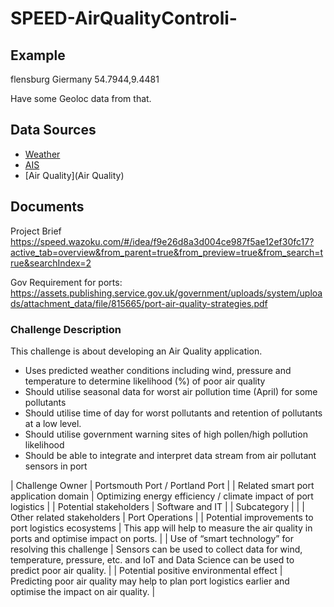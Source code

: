 # SPEED-AirQualityControli-


## Example

flensburg Giermany
54.7944,9.4481

Have some Geoloc data from that.

## Data Sources 

* [Weather](Weather)
* [AIS](AIS)
* [Air Quality](Air Quality)


## Documents

Project Brief
https://speed.wazoku.com/#/idea/f9e26d8a3d004ce987f5ae12ef30fc17?active_tab=overview&from_parent=true&from_preview=true&from_search=true&searchIndex=2

Gov Requirement for ports:
https://assets.publishing.service.gov.uk/government/uploads/system/uploads/attachment_data/file/815665/port-air-quality-strategies.pdf

### Challenge Description

This challenge is about developing an Air Quality application.

* Uses predicted weather conditions including wind, pressure and temperature to determine likelihood (%) of poor air quality
* Should utilise seasonal data for worst air pollution time (April) for some pollutants
* Should utilise time of day for worst pollutants and retention of pollutants at a low level.
* Should utilise government warning sites of high pollen/high pollution likelihood
* Should be able to integrate and interpret data stream from air pollutant sensors in port


| Challenge Owner                                        | Portsmouth Port / Portland Port                                                                                                             |
| Related smart port application domain                  | Optimizing energy efficiency / climate impact of port logistics                                                                             |
| Potential stakeholders                                 | Software and IT                                                                                                                             |
| Subcategory                                            |                                                                                                                                             |
| Other related stakeholders                             | Port Operations                                                                                                                             |
| Potential improvements to port logistics ecosystems    | This app will help to measure the air quality in ports and optimise impact on ports.                                                        |
| Use of “smart technology” for resolving this challenge | Sensors can be used to collect data for wind, temperature, pressure, etc. and IoT and Data Science can be used to predict poor air quality. |
| Potential positive environmental effect                | Predicting poor air quality may help to plan port logistics earlier and optimise the impact on air quality.                                 |




